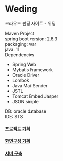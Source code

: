 # Weding
크라우드 펀딩 사이트 - 위딩

Maven Project  
spring boot version: 2.6.3  
packaging: war  
java: 11  
Dependencies  
- Spring Web
- Mybatis Framework
- Oracle Driver
- Lombok
- Java Mail Sender
- JSTL
- Tomcat Embed Jasper
- JSON.simple
  
DB: oracle database  
IDE: STS  

#### [프로젝트 기획](https://drive.google.com/file/d/1QqUKidI0-uo5nP5-ulUDpF0bgfbK9Lil/view?usp=sharing)


#### [화면구성 기획](https://xd.adobe.com/view/30234839-0fd6-4877-99a9-e086b71e1d48-6570/)


#### [서버 구축](https://github.com/zeroh0/Weding/blob/master/server.md)
